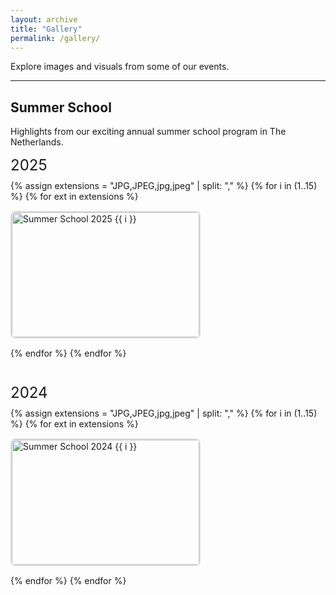 ```yaml
---
layout: archive
title: "Gallery"
permalink: /gallery/
---
```


Explore images and visuals from some of our events.

<style>
  .gallery-section {
    margin-bottom: 40px;
  }
  .gallery-title {
    font-size: 24px;
    margin-bottom: 10px;
  }
  .gallery-images {
    display: flex;
    flex-wrap: wrap;
    gap: 15px;
  }
  .gallery-images img {
    width: 300px;
    height: 200px;
    object-fit: cover;
    border-radius: 8px;
    border: 2px solid #ddd;
    transition: transform 0.3s;
  }
  .gallery-images img:hover {
    transform: scale(1.05);
    border-color: #007bff;
  }
</style>

---

## Summer School
Highlights from our exciting annual summer school program in The Netherlands.

<div class="gallery-section">
  <div class="gallery-title">2025</div>
  <div class="gallery-images">
    {% assign extensions = "JPG,JPEG,jpg,jpeg" | split: "," %}
    {% for i in (1..15) %}
      {% for ext in extensions %}
        <img src="/images/holland/2025_netherlands{{ i }}.{{ ext }}" alt="Summer School 2025 {{ i }}" onerror="this.style.display='none';">
      {% endfor %}
    {% endfor %}
  </div>
</div>

<div class="gallery-section">
  <div class="gallery-title">2024</div>
  <div class="gallery-images">
    {% assign extensions = "JPG,JPEG,jpg,jpeg" | split: "," %}
    {% for i in (1..15) %}
      {% for ext in extensions %}
        <img src="/images/holland/2024_netherlands{{ i }}.{{ ext }}" alt="Summer School 2024 {{ i }}" onerror="this.style.display='none';">
      {% endfor %}
    {% endfor %}
  </div>
</div>
